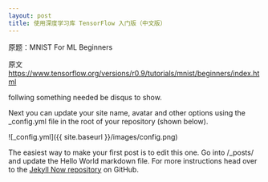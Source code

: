 ```yaml
---
layout: post
title: 使用深度学习库 TensorFlow 入门版（中文版）
---
```

 
 原题：MNIST For ML Beginners 

原文 https://www.tensorflow.org/versions/r0.9/tutorials/mnist/beginners/index.html

follwing something needed be disqus to show.



Next you can update your site name, avatar and other options using the _config.yml file in the root of your repository (shown below).

![_config.yml]({{ site.baseurl }}/images/config.png)

The easiest way to make your first post is to edit this one. Go into /_posts/ and update the Hello World markdown file. For more instructions head over to the [Jekyll Now repository](https://github.com/barryclark/jekyll-now) on GitHub.

